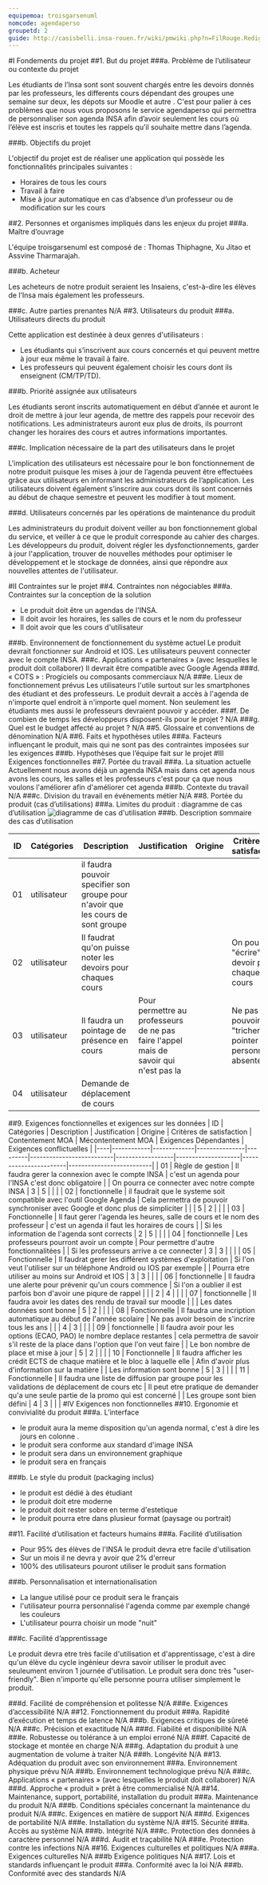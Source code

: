 ```yaml
---
equipemoa: troisgarsenuml
nomcode: agendaperso
groupetd: 2
guide: http://casisbelli.insa-rouen.fr/wiki/pmwiki.php?n=FilRouge.RedigerCdc
---
```


#I	Fondements du projet
##1. But du projet
###a. Problème de l’utilisateur ou contexte du projet 

Les étudiants de l’Insa sont sont souvent chargés entre les devoirs donnés par les professeurs, les differents cours dépendant des groupes  une semaine sur deux, les dépots sur Moodle et autre .
C'est pour palier à ces problèmes que nous vous proposons le service agendaperso qui permettra de personnaliser son agenda INSA afin d’avoir seulement les cours où l’élève est inscris et toutes les rappels qu’il souhaite mettre dans l’agenda.

###b. Objectifs du projet

L'objectif du projet est de réaliser une application qui possède les fonctionnalités principales suivantes :

* Horaires de tous les cours 
* Travail à faire
* Mise à jour automatique en cas d’absence d’un professeur ou de modification sur les cours


##2. Personnes et organismes impliqués dans les enjeux du projet 
###a. Maître d’ouvrage

L'équipe troisgarsenuml est composé de : Thomas Thiphagne, Xu Jitao et Assvine Tharmarajah.

###b. Acheteur

Les acheteurs de notre produit seraient les Insaiens, c'est-à-dire les élèves de l’Insa mais également les professeurs.

###c. Autre parties prenantes
N/A
##3. Utilisateurs du produit
###a.	Utilisateurs directs du produit

Cette application est destinée à deux genres d'utilisateurs :

* Les étudiants qui s’inscrivent aux cours concernés et qui peuvent mettre à jour eux même le travail à faire.
* Les professeurs qui peuvent également choisir les cours dont ils enseignent (CM/TP/TD).

###b. Priorité assignée aux utilisateurs

Les étudiants seront inscrits automatiquement en début d’année et auront le droit de mettre à jour leur agenda, de mettre des rappels pour recevoir des notifications. Les administrateurs auront eux plus de droits, ils pourront changer les horaires des cours et autres informations importantes.

###c. Implication nécessaire de la part des utilisateurs dans le projet

L'implication des utilisateurs est nécessaire pour le bon fonctionnement de notre produit puisque les mises à jour de l’agenda peuvent être effectuées grâce aux utilisateurs en informant les administrateurs de l’application.
Les utilisateurs doivent également s’inscrire aux cours dont ils sont concernés au début de chaque semestre et peuvent les modifier à tout moment.

###d. Utilisateurs concernés par les opérations de maintenance du produit

Les administrateurs du produit doivent veiller au bon fonctionnement global du service, et veiller à ce que le produit corresponde au cahier des charges.
Les développeurs du produit, doivent régler les dysfonctionnements, garder à jour l'application, trouver de nouvelles méthodes pour optimiser le développement et le stockage de données, ainsi que répondre aux nouvelles attentes de l'utilisateur.

#II	Contraintes sur le projet 
##4. Contraintes non négociables
###a. Contraintes sur la conception de la solution
* Le produit doit être un agendas de l'INSA.
* Il doit avoir les horaires, les salles de cours et le nom du professeur
* Il doit avoir que les cours d'utilisateur

###b. Environnement de fonctionnement du système actuel
Le produit devrait fonctionner sur Android et IOS. Les utilisateurs peuvent connecter avec le compte INSA.
###c. Applications « partenaires » (avec lesquelles le produit doit collaborer)
Il devrait être compatible avec Google Agenda
###d. « COTS » : Progiciels ou composants commerciaux
N/A
###e. Lieux de fonctionnement prévus
Les utilisateurs l'utile surtout sur les smartphones des étudiant et des professeurs. Le produit devrait a accès à l'agenda de n'importe quel endroit à n'importe quel moment. Non seulement les étudiants mes aussi le professeurs devraient pouvoir y accéder.
###f. De combien de temps les développeurs disposent-ils pour le projet ?
N/A
###g. Quel est le budget affecté au projet ?
N/A
##5. Glossaire et conventions de dénomination
N/A
##6. Faits et hypothèses utiles
###a. Facteurs influençant le produit, mais qui ne sont pas des contraintes imposées sur les exigences
###b. Hypothèses que l’équipe fait sur le projet 
#III	Exigences fonctionnelles
##7. Portée du travail
###a. La situation actuelle
Actuellement nous avons déjà un agenda INSA mais dans cet agenda nous avons les cours, les salles et les professeurs c'est pour ça que nous voulons l'améliorer afin d'améliorer cet agenda
###b. Contexte du travail
N/A
###c. Division du travail en événements métier
N/A
##8. Portée du produit (cas d’utilisations)
###a. Limites du produit : diagramme de cas d’utilisation
![diagramme de cas d'utilisation](https://github.com/umlp/filr2017p-troisgarsenuml/blob/master/1.INIT/diagramme%20aux%20limites.png "Diagramme de cas d'utilisation")
###b. Description sommaire des cas d’utilisation

| ID | Catégories | Description | Justification | Origine | Critères de satisfaction | Contentement MOA | Mécontentement MOA | Exigences Dépendantes | Exigences conflictuelles |
|----|------------|-------------|---------------|---------|--------------------------|------------------|--------------------|-----------------------|--------------------------|
| 01 | utilisateur  |     il faudra pouvoir specifier son groupe pour n'avoir que les cours de sont groupe     |          |        |           |    3      |     3     |           |            |
| 02  | utilisateur |    Il faudrat qu'on puisse noter les devoirs pour chaques cours      |          |        |     On pourra "écrire" les devoir pour chaque cours      |    4      |     3     |           |            |
| 03  | utilisateur  |     Il faudra un pointage de présence en cours     |      Pour permettre au professeurs de ne pas faire l'appel mais de savoir qui n'est pas la    |        |      Ne pas pouvoir "tricher", pointer une personne absente     |     5     |     2     |           |            |
| 04  | utilisateur |     Demande de déplacement de cours     |          |        |             |     5     |    3      |           |            |

##9. Exigences fonctionnelles et exigences sur les données
| ID | Catégories | Description | Justification | Origine | Critères de satisfaction | Contentement MOA | Mécontentement MOA | Exigences Dépendantes | Exigences conflictuelles |
|----|------------|-------------|---------------|---------|--------------------------|------------------|--------------------|-----------------------|--------------------------|
| 01 | Règle de gestion |  Il faudra gerer la connexion avec le compte INSA |     c'est un agenda pour l'INSA c'est donc obligatoire     |        |     On pourra ce connecter avec notre compte INSA        |     3     |     5     |           |            |
| 02 |  fonctionnelle  |   il faudrait que le systeme soit compatible avec l'outil Google Agenda       |     Cela permettra de pouvoir synchroniser avec Google et donc plus de simpliciter     |       |             |    5     |     2     |           |            |
| 03 | Fonctionnelle |   Il faut gerer l'agenda les heures, salle de cours et le nom des professeur       |    c'est un agenda il faut les horaires de cours      |        |       Si les information de l'agenda sont corrects      |     2     |      5    |           |            |
| 04	| fonctionnelle |     Les professeurs pourront avoir un compte     |     Pour permettre d'autre fonctionnalitées     |        |      Si les professeurs arrive a ce connecter       |    3      |    3      |           |            |
| 05  | Fonctionnelle |    Il faudrat gerer les différent systèmes d'exploitation      |    Si l'on veut l'utiliser sur un téléphone Android ou IOS par exemple      |       |     Pourra etre utiliser au moins sur Android et IOS      |      3    |   3       |           |            |
| 06  | fonctionnelle |    Il faudra une alerte pour prévenir qu'un cours commence     |    Si l'on a oublier il est parfois bon d'avoir une piqure de rappel      |        |             |     2     |     4     |           |            |
| 07  | fonctionnelle  |    Il faudra avoir les dates des rendu de travail sur moodle     |          |        |      Les dates données sont bonne       |     5     |     2     |           |            |
| 08 | Fonctionnelle  |     Il faudra une incription automatique au début de l'année scolaire     |     Ne pas avoir besoin de s'incrire tous les ans     |        |          |     4     |    3      |           |            |
| 09  | fonctionnelle |     Il faudra avoir pour les options (ECAO, PAO) le nombre deplace restantes     |     cela permettra de savoir s'il reste de la place dans l'option que l'on veut faire     |        |      Le bon nombre de place et mise à jour       |       5   |     2     |           |            |
| 10  | Fonctionnelle  |    Il faudra afficher les crédit ECTS de chaque matière et le bloc à laquelle elle      |     Afin d'avoir plus d'information sur la matière     |       |      Les information sont bonne      |     5     |     3     |           |            |
| 11  | Fonctionnelle  |     Il faudra une liste de diffusion par groupe pour les validations de déplacement de cours etc     | Il peut etre pratique de demander qu'a une seule partie de la promo qui est concerné    |        |       Les groupe sont bien défini      |     4     |    3      |           |            |
#IV	Exigences non fonctionnelles
##10. Ergonomie et convivialité du produit
###a. L’interface

* le produit aura la meme disposition qu'un agenda normal, c'est à dire les jours en colonne .
* le produit sera conforme aux standard d'image INSA
* le produit sera dans un environnement graphique
* le produit sera en français 

###b. Le style du produit (packaging inclus)

* le produit est dédié à des étudiant
* le produit doit etre moderne
* le produit doit rester sobre en terme d'estetique
* le produit pourra etre dans plusieur format (paysage ou portrait)

##11. Facilité d’utilisation et facteurs humains 
###a. Facilité d’utilisation

* Pour 95% des élèves de l'INSA le produit devra etre facile d'utilisation
* Sur un mois il ne devra y avoir que 2% d'erreur
* 100% des utilisateurs pouront utiliser le produit sans formation

###b. Personnalisation et internationalisation

* La langue utilisé pour ce produit sera le français
* l'utilisateur pourra personnalisé l'agenda comme par exemple changé les couleurs
* L'utilisateur pourra choisir un mode "nuit"

###c. Facilité d’apprentissage

Le produit devra etre très facile d'utilisation et d'apprentissage, c'est à dire qu'un élève du cycle ingénieur devra savoir utiliser le produit avec seuleument environ 1 journée d'utilisation. Le produit sera donc très "user-friendly". Bien n'importe qu'elle personne pourra utiliser simplement le produit.

###d. Facilité de compréhension et politesse
N/A
###e. Exigences d’accessibilité
N/A
##12. Fonctionnement du produit
###a. Rapidité d’exécution et temps de latence
N/A
###b. Exigences critiques de sûreté
N/A
###c. Précision et exactitude
N/A
###d. Fiabilité et disponibilité
N/A
###e. Robustesse ou tolérance à un emploi erroné
N/A
###f. Capacité de stockage et montée en charge
N/A
###g. Adaptation du produit à une augmentation de volume à traiter
N/A
###h. Longévité
N/A
##13. Adéquation du produit avec son environnement
###a. Environnement physique prévu
N/A
###b. Environnement technologique prévu
N/A
###c. Applications « partenaires » (avec lesquelles le produit doit collaborer) 
N/A
###d. Approche « produit » prêt à être commercialisé
N/A
##14. Maintenance, support, portabilité, installation du produit
###a. Maintenance du produit 
N/A
###b. Conditions spéciales concernant la maintenance du produit
N/A
###c. Exigences en matière de support
N/A
###d. Exigences de portabilité
N/A
###e. Installation du système
N/A
##15. Sécurité
###a. Accès au système
N/A
###b. Intégrité
N/A
###c. Protection des données à caractère personnel
N/A
###d. Audit et traçabilité
N/A
###e. Protection contre les infections
N/A
##16. Exigences culturelles et politiques 
N/A
###a. Exigences culturelles
N/A
###b Exigence politiques
N/A
##17. Lois et standards influençant le produit
###a. Conformité avec la loi
N/A
###b. Conformité avec des standards
N/A
